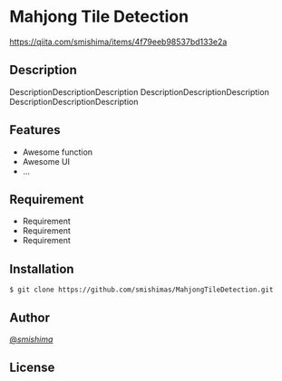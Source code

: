 # Mahjong Tile Detection

https://qiita.com/smishima/items/4f79eeb98537bd133e2a

## Description

DescriptionDescriptionDescription
DescriptionDescriptionDescription
DescriptionDescriptionDescription

## Features

- Awesome function
- Awesome UI
- ...

## Requirement

- Requirement
- Requirement
- Requirement

## Installation

    $ git clone https://github.com/smishimas/MahjongTileDetection.git

## Author

[@_smishima_](https://twitter.com/_smishima_)

## License


